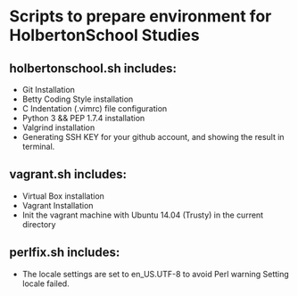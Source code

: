 # Scripts to prepare environment for HolbertonSchool Studies

## holbertonschool.sh includes:
- Git Installation
- Betty Coding Style installation
- C Indentation (.vimrc) file configuration
- Python 3 && PEP 1.7.4 installation 
- Valgrind installation
- Generating SSH KEY for your github account, and showing the result in terminal.

## vagrant.sh includes:
- Virtual Box installation
- Vagrant Installation 
- Init the vagrant machine with Ubuntu 14.04 (Trusty)  in the current directory

## perlfix.sh includes:
- The locale settings are set to en_US.UTF-8 to avoid Perl warning Setting locale failed.

